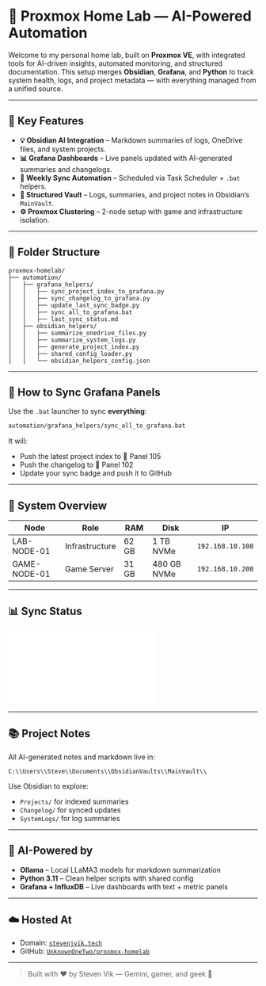 # 🧠 Proxmox Home Lab — AI-Powered Automation

Welcome to my personal home lab, built on **Proxmox VE**, with integrated tools for AI-driven insights, automated monitoring, and structured documentation. This setup merges **Obsidian**, **Grafana**, and **Python** to track system health, logs, and project metadata — with everything managed from a unified source.

---

## 🚀 Key Features

- **💡 Obsidian AI Integration** – Markdown summaries of logs, OneDrive files, and system projects.
- **📊 Grafana Dashboards** – Live panels updated with AI-generated summaries and changelogs.
- **📝 Weekly Sync Automation** – Scheduled via Task Scheduler + `.bat` helpers.
- **📁 Structured Vault** – Logs, summaries, and project notes in Obsidian’s `MainVault`.
- **⚙️ Proxmox Clustering** – 2-node setup with game and infrastructure isolation.

---

## 📁 Folder Structure

```
proxmox-homelab/
├── automation/
│   ├── grafana_helpers/
│   │   ├── sync_project_index_to_grafana.py
│   │   ├── sync_changelog_to_grafana.py
│   │   ├── update_last_sync_badge.py
│   │   ├── sync_all_to_grafana.bat
│   │   ├── last_sync_status.md
│   ├── obsidian_helpers/
│   │   ├── summarize_onedrive_files.py
│   │   ├── summarize_system_logs.py
│   │   ├── generate_project_index.py
│   │   ├── shared_config_loader.py
│   │   └── obsidian_helpers_config.json
```

---

## 🔧 How to Sync Grafana Panels

Use the `.bat` launcher to sync **everything**:

```bash
automation/grafana_helpers/sync_all_to_grafana.bat
```

It will:
- Push the latest project index to 🧠 Panel 105
- Push the changelog to 📝 Panel 102
- Update your sync badge and push it to GitHub

---

## 🧪 System Overview

| Node        | Role           | RAM     | Disk       | IP              |
|-------------|----------------|---------|------------|-----------------|
| LAB-NODE-01 | Infrastructure | 62 GB   | 1 TB NVMe  | `192.168.10.100` |
| GAME-NODE-01| Game Server    | 31 GB   | 480 GB NVMe| `192.168.10.200` |

---

## 📊 Sync Status

[![](automation/grafana_helpers/last_sync_status.md)](automation/grafana_helpers/last_sync_status.md)

---

## 📚 Project Notes

All AI-generated notes and markdown live in:
```
C:\\Users\\Steve\\Documents\\ObsidianVaults\\MainVault\\
```

Use Obsidian to explore:
- `Projects/` for indexed summaries
- `Changelog/` for synced updates
- `SystemLogs/` for log summaries

---

## 🤖 AI-Powered by

- **Ollama** – Local LLaMA3 models for markdown summarization
- **Python 3.11** – Clean helper scripts with shared config
- **Grafana + InfluxDB** – Live dashboards with text + metric panels

---

## ☁️ Hosted At

- Domain: [`stevenjvik.tech`](https://stevenjvik.tech)
- GitHub: [`UnknownOneTwo/proxmox-homelab`](https://github.com/UnknownOneTwo/proxmox-homelab)

---

> Built with ❤️ by Steven Vik — Gemini, gamer, and geek 🧠